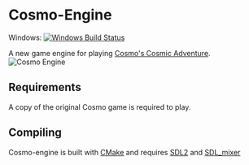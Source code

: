 Cosmo-Engine
============
Windows: [![Windows Build Status](https://ci.appveyor.com/api/projects/status/github/yuv422/cosmo-engine?branch=master&svg=true)](https://ci.appveyor.com/project/yuv422/cosmo-engine)

A new game engine for playing [Cosmo's Cosmic Adventure][1].
![Cosmo Engine](https://github.com/yuv422/cosmo-engine/raw/master/img/cosmo-engine.png "Cosmo's Cosmic Adventure")

Requirements
------------

A copy of the original Cosmo game is required to play.

Compiling
---------
Cosmo-engine is built with [CMake][2] and requires [SDL2][3] and [SDL_mixer][4]

[1]: https://3drealms.com/catalog/cosmos-cosmic-adventure_37/
[2]: https://cmake.org/
[3]: https://www.libsdl.org/
[4]: https://www.libsdl.org/projects/SDL_mixer/